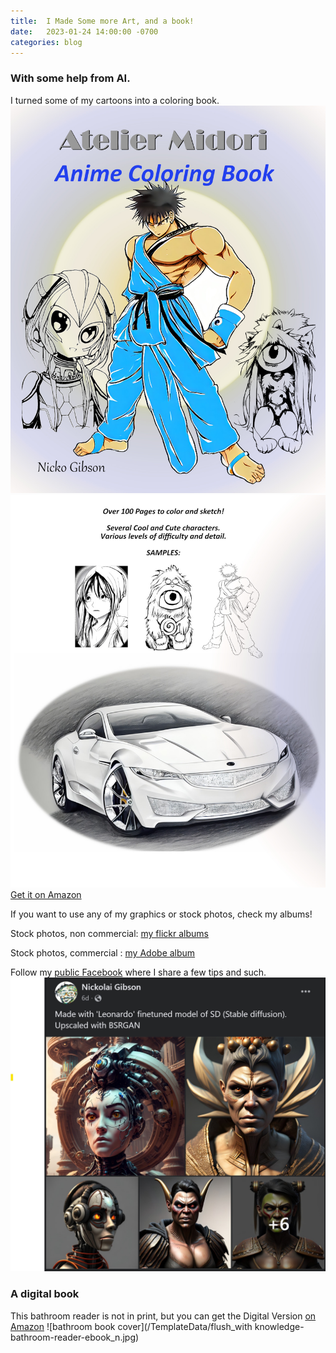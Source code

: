 ```yaml
---
title:  I Made Some more Art, and a book!
date:   2023-01-24 14:00:00 -0700
categories: blog 
---
```

### With some help from AI.
I turned some of my cartoons into a coloring book.
![coloring book cover](/TemplateData/anime_coloring_book_cover1.jpg)
![coloring book cover](/TemplateData/anime_coloring_book_cover2.jpg)
[Get it on Amazon](https://a.co/d/fji8kSw)

If you want to use any of my graphics or stock photos, check my albums!

Stock photos, non commercial: [my flickr albums](https://www.flickr.com/photos/62732518@N04/albums)

Stock photos, commercial : [my Adobe album](https://stock.adobe.com/contributor/211188035/Nicko)

Follow my [public Facebook](https://www.facebook.com/nicko.gibson) where I share a few tips and such.
![character design images](/TemplateData/character-artwork.jpg)

### A digital book
This bathroom reader is not in print, but you can get the Digital Version [on Amazon](https://a.co/d/ixcwl32)
![bathroom book cover](/TemplateData/flush_with knowledge-bathroom-reader-ebook_n.jpg)